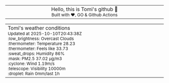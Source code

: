 
<div align="center">
<table>
<tbody>
<td align="center">
<img width="2000" height="0"><br>
Hello, this is Tomi's github 👋<br>
<sup>Built with ❤️, GO & Github Actions</sup><br>
<img width="2000" height="0">
</td>
</tbody>
</table>
</div>
<table>
<tbody>
<td align="left">
<img width="2000" height="0"><br>
Tomi's weather conditions<br>
<sup>Updated at 2025-10-10T20:43:38Z</sup><br>
<sup>:low_brightness: Overcast Clouds</sup><br>
<sup>:thermometer: Temperature 28.23 </sup><br>
<sup>:thermometer: Feels like 33.73</sup><br>
<sup>:sweat_drops: Humidity 86%</sup><br>
<sup>:mask: PM2.5 37.02 μg/m3</sup><br>
<sup>:cyclone: Wind 1.19m/s </sup><br>
<sup>:telescope: Visibility 10000m </sup><br>
<sup>:droplet: Rain 0mm/last 1h </sup><br>
<img width="2000" height="0">
</td>
<td align="left">
<img width="2000" height="0"><br>
<br>
<img width="2000" height="0">
</td>
</tbody>
</table>
</div>
    